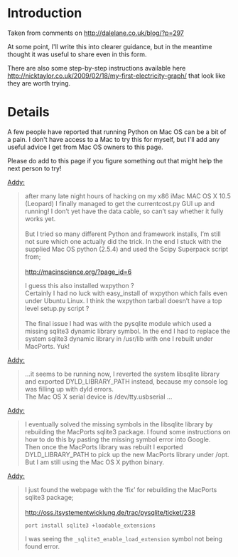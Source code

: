 # Introduction #

Taken from comments on http://dalelane.co.uk/blog/?p=297

At some point, I'll write this into clearer guidance, but in the meantime thought it was useful to share even in this form.

There are also some step-by-step instructions available here http://nicktaylor.co.uk/2009/02/18/my-first-electricity-graph/ that look like they are worth trying.

# Details #

A few people have reported that running Python on Mac OS can be a bit of a pain. I don't have access to a Mac to try this for myself, but I'll add any useful advice I get from Mac OS owners to this page.

Please do add to this page if you figure something out that might help the next person to try!

[Addy:](http://dalelane.co.uk/blog/?p=297&cpage=1#comment-100135)
<blockquote>after many late night hours of hacking on my x86 iMac MAC OS X 10.5 (Leopard) I finally managed to get the currentcost.py GUI up and running! I don’t yet have the data cable, so can’t say whether it fully works yet.<br>
<br>
But I tried so many different Python and framework installs, I’m still not sure which one actually did the trick. In the end I stuck with the supplied Mac OS python (2.5.4) and used the Scipy Superpack script from;<br>
<br>
<a href='http://macinscience.org/?page_id=6'>http://macinscience.org/?page_id=6</a>

I guess this also installed wxpython ?<br>
Certainly I had no luck with easy_install of wxpython which fails even under Ubuntu Linux. I think the wxpython tarball doesn’t have a top level setup.py script ?<br>
<br>
The final issue I had was with the pysqlite module which used a missing sqlite3 dynamic library symbol. In the end I had to replace the system sqlite3 dynamic library in /usr/lib with one I rebuilt under MacPorts. Yuk!</blockquote>

[Addy:](http://dalelane.co.uk/blog/?p=297&cpage=1#comment-100141)
<blockquote>...it seems to be running now, I reverted the system libsqlite library and exported DYLD_LIBRARY_PATH instead, because my console log was filling up with dyld errors.<br>
The Mac OS X serial device is /dev/tty.usbserial ...</blockquote>

[Addy:](http://dalelane.co.uk/blog/?p=297&cpage=1#comment-100171)
<blockquote>I eventually solved the missing symbols in the libsqlite library by rebuilding the MacPorts sqlite3 package. I found some instructions on how to do this by pasting the missing symbol error into Google.<br>
Then once the MacPorts library was rebuilt I exported DYLD_LIBRARY_PATH to pick up the new MacPorts library under /opt. But I am still using the Mac OS X python binary.</blockquote>

[Addy:](http://dalelane.co.uk/blog/?p=297&cpage=1#comment-100172)
<blockquote>I just found the webpage with the ‘fix’ for rebuilding the MacPorts sqlite3 package;<br>
<br>
<a href='http://oss.itsystementwicklung.de/trac/pysqlite/ticket/238'>http://oss.itsystementwicklung.de/trac/pysqlite/ticket/238</a>

<code>port install sqlite3 +loadable_extensions</code>

I was seeing the <code>_sqlite3_enable_load_extension</code> symbol not being found error.</blockquote>